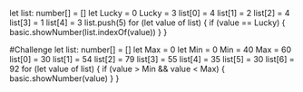 let list: number[] = []
let Lucky = 0
Lucky = 3
list[0] = 4
list[1] = 2
list[2] = 4
list[3] = 1
list[4] = 3
list.push(5)
for (let value of list) {
    if (value == Lucky) {
        basic.showNumber(list.indexOf(value))
    }
}

#Challenge
let list: number[] = []
let Max = 0
let Min = 0
Min = 40
Max = 60
list[0] = 30
list[1] = 54
list[2] = 79
list[3] = 55
list[4] = 35
list[5] = 30
list[6] = 92
for (let value of list) {
    if (value > Min && value < Max) {
        basic.showNumber(value)
    }
}
